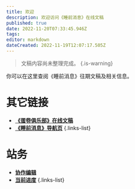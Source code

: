 ```yaml
---
title: 欢迎
description: 欢迎访问《睡前消息》在线文稿
published: true
date: 2022-11-20T07:33:45.946Z
tags: 
editor: markdown
dateCreated: 2022-11-19T12:07:17.505Z
---
```


> 文稿内容尚未整理完成。
{.is-warning}


你可以在这里查阅《睡前消息》往期文稿及相关信息。

# 其它链接
- [**《蛋卷俱乐部》在线文稿**](https://eggroll.club)
- [**《睡前消息》导航页**](https://bedtime.news)
{.links-list}

# 站务
- [**协作编辑**](/editing)
- [**当前进度**](/status)
{.links-list}